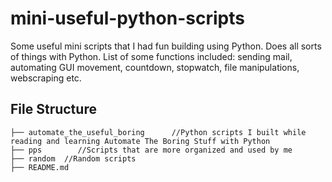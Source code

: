 # mini-useful-python-scripts
Some useful mini scripts that I had fun building using Python. 
Does all sorts of things with Python. 
List of some functions included:
sending mail, automating GUI movement, countdown, stopwatch, file manipulations, webscraping etc. 

## File Structure 
```
├── automate_the_useful_boring      //Python scripts I built while reading and learning Automate The Boring Stuff with Python  
├── pps        //Scripts that are more organized and used by me 
├── random  //Random scripts
├── README.md
```
